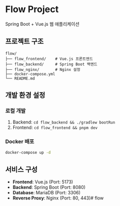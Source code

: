 # Flow Project

Spring Boot + Vue.js 웹 애플리케이션

## 프로젝트 구조

```
flow/
├── flow_frontend/    # Vue.js 프론트엔드
├── flow_backend/     # Spring Boot 백엔드
├── flow_nginx/       # Nginx 설정
├── docker-compose.yml
└── README.md
```

## 개발 환경 설정

### 로컬 개발
1. Backend: `cd flow_backend && ./gradlew bootRun`
2. Frontend: `cd flow_frontend && pnpm dev`

### Docker 배포
```bash
docker-compose up -d
```

## 서비스 구성
- **Frontend**: Vue.js (Port: 5173)
- **Backend**: Spring Boot (Port: 8080)
- **Database**: MariaDB (Port: 3306)
- **Reverse Proxy**: Nginx (Port: 80, 443)# flow
